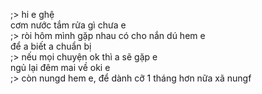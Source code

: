 ;> hi e ghệ<br>
cơm nước tắm rửa gì chưa e<br>
;> ròi hôm mình gặp nhau có cho nắn dú hem e<br>
để a biết a chuẩn bị<br>
;> nếu mọi chuyện ok thì a sẽ gặp e<br>
ngủ lại đêm mai về oki e<br>
;> còn nungd hem e, để dành cỡ 1 tháng hơn nữa xã nungf
